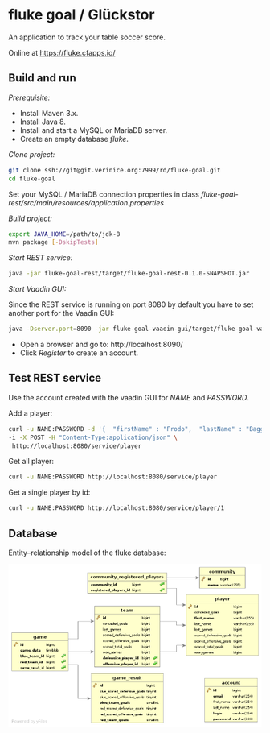 fluke goal / Glückstor
======================

An application to track your table soccer score.

Online at https://fluke.cfapps.io/

Build and run
-------------

*Prerequisite:*
* Install Maven 3.x.
* Install Java 8.
* Install and start a MySQL or MariaDB server.
* Create an empty database _fluke_.

*Clone project:*
```bash
git clone ssh://git@git.verinice.org:7999/rd/fluke-goal.git
cd fluke-goal
```
Set your MySQL / MariaDB connection properties in class _fluke-goal-rest/src/main/resources/application.properties_

*Build project:*
```bash
export JAVA_HOME=/path/to/jdk-8
mvn package [-DskipTests]
```

*Start REST service:*
```bash
java -jar fluke-goal-rest/target/fluke-goal-rest-0.1.0-SNAPSHOT.jar
```

*Start Vaadin GUI:*

Since the REST service is running on port 8080 by default you have to set
another port for the Vaadin GUI:
```bash
java -Dserver.port=8090 -jar fluke-goal-vaadin-gui/target/fluke-goal-vaadin-gui-0.1.0-SNAPSHOT.jar
```
* Open a browser and go to: http://localhost:8090/
* Click _Register_ to create an account.

Test REST service
-----------------

Use the account created with the vaadin GUI for _NAME_ and _PASSWORD_.

Add a player:
```bash
curl -u NAME:PASSWORD -d '{  "firstName" : "Frodo",  "lastName" : "Baggins" }' \
-i -X POST -H "Content-Type:application/json" \
 http://localhost:8080/service/player
```
Get all player:
```bash
curl -u NAME:PASSWORD http://localhost:8080/service/player
```

Get a single player by id:
```bash
curl -u NAME:PASSWORD http://localhost:8080/service/player/1
```

Database
--------

Entity–relationship model of the fluke database:

![ERM of the the fuke database](fluke-goal-persistence/fluke-database-erm.png)
